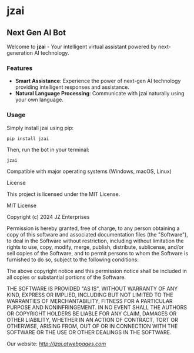 # jzai

## Next Gen AI Bot

Welcome to **jzai** - Your intelligent virtual assistant powered by next-generation AI technology.

### Features

- **Smart Assistance**: Experience the power of next-gen AI technology providing intelligent responses and assistance.
- **Natural Language Processing**: Communicate with jzai naturally using your own language.

### Usage

Simply install jzai using pip:
```
pip install jzai
```
Then, run the bot in your terminal:
```
jzai
```
Compatible with major operating systems (Windows, macOS, Linux)

License

This project is licensed under the MIT License.

MIT License

Copyright (c) 2024 JZ Enterprises

Permission is hereby granted, free of charge, to any person obtaining a copy
of this software and associated documentation files (the "Software"), to deal
in the Software without restriction, including without limitation the rights
to use, copy, modify, merge, publish, distribute, sublicense, and/or sell
copies of the Software, and to permit persons to whom the Software is
furnished to do so, subject to the following conditions:

The above copyright notice and this permission notice shall be included in all
copies or substantial portions of the Software.

THE SOFTWARE IS PROVIDED "AS IS", WITHOUT WARRANTY OF ANY KIND, EXPRESS OR
IMPLIED, INCLUDING BUT NOT LIMITED TO THE WARRANTIES OF MERCHANTABILITY,
FITNESS FOR A PARTICULAR PURPOSE AND NONINFRINGEMENT. IN NO EVENT SHALL THE
AUTHORS OR COPYRIGHT HOLDERS BE LIABLE FOR ANY CLAIM, DAMAGES OR OTHER
LIABILITY, WHETHER IN AN ACTION OF CONTRACT, TORT OR OTHERWISE, ARISING FROM,
OUT OF OR IN CONNECTION WITH THE SOFTWARE OR THE USE OR OTHER DEALINGS IN THE
SOFTWARE.










Our website: *http://jzai.atwebpages.com*
